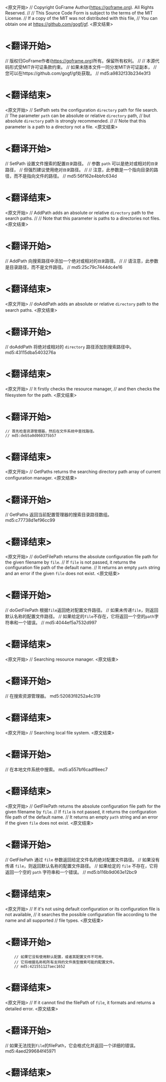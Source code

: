 
<原文开始>
// Copyright GoFrame Author(https://goframe.org). All Rights Reserved.
//
// This Source Code Form is subject to the terms of the MIT License.
// If a copy of the MIT was not distributed with this file,
// You can obtain one at https://github.com/gogf/gf.
<原文结束>

# <翻译开始>
// 版权归GoFrame作者(https://goframe.org)所有。保留所有权利。
//
// 本源代码形式受MIT许可证条款约束。
// 如果未随本文件一同分发MIT许可证副本，
// 您可以在https://github.com/gogf/gf处获取。
// md5:a9832f33b234e3f3
# <翻译结束>


<原文开始>
// SetPath sets the configuration `directory` path for file search.
// The parameter `path` can be absolute or relative `directory` path,
// but absolute `directory` path is strongly recommended.
//
// Note that this parameter is a path to a directory not a file.
<原文结束>

# <翻译开始>
// SetPath 设置文件搜索的配置`目录`路径。
// 参数 `path` 可以是绝对或相对的`目录`路径，
// 但强烈建议使用绝对`目录`路径。
//
// 注意，此参数是一个指向目录的路径，而不是指向文件的路径。
// md5:56f162e4bbfc634d
# <翻译结束>


<原文开始>
// AddPath adds an absolute or relative `directory` path to the search paths.
//
// Note that this parameter is paths to a directories not files.
<原文结束>

# <翻译开始>
// AddPath 向搜索路径中添加一个绝对或相对的`目录`路径。
//
// 请注意，此参数是目录路径，而不是文件路径。
// md5:25c79c7444dc4e16
# <翻译结束>


<原文开始>
// doAddPath adds an absolute or relative `directory` path to the search paths.
<原文结束>

# <翻译开始>
// doAddPath 将绝对或相对的 `directory` 路径添加到搜索路径中。 md5:43115dba5403276a
# <翻译结束>


<原文开始>
	// It firstly checks the resource manager,
	// and then checks the filesystem for the path.
<原文结束>

# <翻译开始>
	// 首先检查资源管理器，然后在文件系统中查找路径。
	// md5:deb5a0d060375b57
# <翻译结束>


<原文开始>
// GetPaths returns the searching directory path array of current configuration manager.
<原文结束>

# <翻译开始>
// GetPaths 返回当前配置管理器的搜索目录路径数组。 md5:c77738d1ef96cc99
# <翻译结束>


<原文开始>
// doGetFilePath returns the absolute configuration file path for the given filename by `file`.
// If `file` is not passed, it returns the configuration file path of the default name.
// It returns an empty `path` string and an error if the given `file` does not exist.
<原文结束>

# <翻译开始>
// doGetFilePath 根据`file`返回绝对配置文件路径。
// 如果未传递`file`，则返回默认名称的配置文件路径。
// 如果给定的`file`不存在，它将返回一个空的`path`字符串和一个错误。
// md5:4044ef5a7532d997
# <翻译结束>


<原文开始>
// Searching resource manager.
<原文结束>

# <翻译开始>
// 在搜索资源管理器。 md5:52083f8252a4c319
# <翻译结束>


<原文开始>
// Searching local file system.
<原文结束>

# <翻译开始>
// 在本地文件系统中搜索。 md5:a557bf6cadf8eec7
# <翻译结束>


<原文开始>
// GetFilePath returns the absolute configuration file path for the given filename by `file`.
// If `file` is not passed, it returns the configuration file path of the default name.
// It returns an empty `path` string and an error if the given `file` does not exist.
<原文结束>

# <翻译开始>
// GetFilePath 通过 `file` 参数返回给定文件名的绝对配置文件路径。
// 如果没有传递 `file`，则返回默认名称的配置文件路径。
// 如果给定的 `file` 不存在，它将返回一个空的 `path` 字符串和一个错误。
// md5:b116b9d063e12bc9
# <翻译结束>


<原文开始>
		// If it's not using default configuration or its configuration file is not available,
		// it searches the possible configuration file according to the name and all supported
		// file types.
<原文结束>

# <翻译开始>
		// 如果它没有使用默认配置，或者其配置文件不可用，
		// 它将根据名称和所有支持的文件类型搜索可能的配置文件。
		// md5:421551127aec1652
# <翻译结束>


<原文开始>
// If it cannot find the filePath of `file`, it formats and returns a detailed error.
<原文结束>

# <翻译开始>
// 如果无法找到`file`的filePath，它会格式化并返回一个详细的错误。 md5:4aed299684f45971
# <翻译结束>

